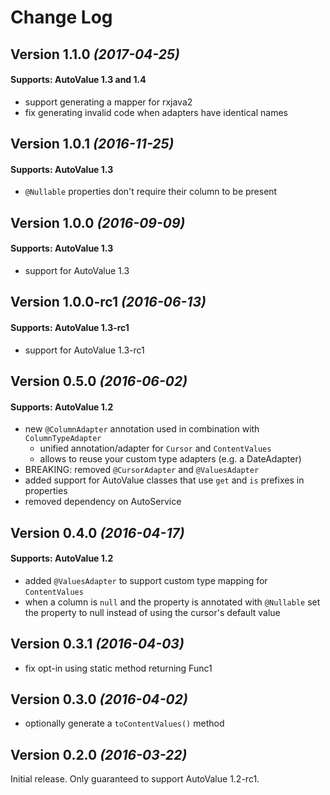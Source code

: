 Change Log
==========

Version 1.1.0 *(2017-04-25)*
----------------------------

#### Supports: AutoValue 1.3 and 1.4

- support generating a mapper for rxjava2
- fix generating invalid code when adapters have identical names

Version 1.0.1 *(2016-11-25)*
----------------------------

#### Supports: AutoValue 1.3

- `@Nullable` properties don't require their column to be present

Version 1.0.0 *(2016-09-09)*
----------------------------

#### Supports: AutoValue 1.3

- support for AutoValue 1.3

Version 1.0.0-rc1 *(2016-06-13)*
----------------------------

#### Supports: AutoValue 1.3-rc1

- support for AutoValue 1.3-rc1

Version 0.5.0 *(2016-06-02)*
----------------------------

#### Supports: AutoValue 1.2

- new `@ColumnAdapter` annotation used in combination with `ColumnTypeAdapter`
    - unified annotation/adapter for `Cursor` and `ContentValues`
    - allows to reuse your custom type adapters (e.g. a DateAdapter)
- BREAKING: removed `@CursorAdapter` and `@ValuesAdapter`
- added support for AutoValue classes that use `get` and `is` prefixes in properties
- removed dependency on AutoService

Version 0.4.0 *(2016-04-17)*
----------------------------

#### Supports: AutoValue 1.2

- added `@ValuesAdapter` to support custom type mapping for `ContentValues`
- when a column is `null` and the property is annotated with `@Nullable` set the property to null instead of using the cursor's default value

Version 0.3.1 *(2016-04-03)*
----------------------------

- fix opt-in using static method returning Func1


Version 0.3.0 *(2016-04-02)*
----------------------------

- optionally generate a `toContentValues()` method


Version 0.2.0 *(2016-03-22)*
----------------------------

Initial release. Only guaranteed to support AutoValue 1.2-rc1.
